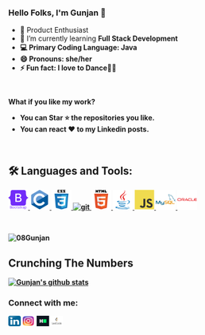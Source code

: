 ### Hello Folks, I'm Gunjan 👋

<!--
**08Gunjan/08Gunjan** is a ✨ _special_ ✨ repository because its `README.md` (this file) appears on your GitHub profile.

Here are some ideas to get you started:
-->
- 🔭 Product Enthusiast</strong>
- 🌱 I’m currently learning <strong>Full Stack Development<strong>
- 💻 Primary Coding Language:<b> Java </b>
- 😄 Pronouns: she/her
- ⚡ Fun fact: I love to Dance💃🏻
<br>

**What if you like my work?**

- You can Star ⭐ the repositories you like. 
- You can react ❤️ to my Linkedin posts.
<br>

## 🛠️ Languages and Tools:
<p align="left"> <a href="https://getbootstrap.com" target="_blank"> <img src="https://raw.githubusercontent.com/devicons/devicon/master/icons/bootstrap/bootstrap-plain-wordmark.svg" alt="bootstrap" width="40" height="40"/> </a> <a href="https://www.cprogramming.com/" target="_blank"> <img src="https://raw.githubusercontent.com/devicons/devicon/master/icons/c/c-original.svg" alt="c" width="40" height="40"/> </a> <a href="https://www.w3schools.com/css/" target="_blank"> <img src="https://raw.githubusercontent.com/devicons/devicon/master/icons/css3/css3-original-wordmark.svg" alt="css3" width="40" height="40"/> </a> <a href="https://git-scm.com/" target="_blank"> <img src="https://www.vectorlogo.zone/logos/git-scm/git-scm-icon.svg" alt="git" width="40" height="40"/> </a> <a href="https://www.w3.org/html/" target="_blank"> <img src="https://raw.githubusercontent.com/devicons/devicon/master/icons/html5/html5-original-wordmark.svg" alt="html5" width="40" height="40"/> </a> <a href="https://www.java.com" target="_blank"> <img src="https://raw.githubusercontent.com/devicons/devicon/master/icons/java/java-original.svg" alt="java" width="40" height="40"/> </a> <a href="https://developer.mozilla.org/en-US/docs/Web/JavaScript" target="_blank"> <img src="https://raw.githubusercontent.com/devicons/devicon/master/icons/javascript/javascript-original.svg" alt="javascript" width="40" height="40"/> </a> <a href="https://www.mysql.com/" target="_blank"> <img src="https://raw.githubusercontent.com/devicons/devicon/master/icons/mysql/mysql-original-wordmark.svg" alt="mysql" width="40" height="40"/> </a> <a href="https://www.oracle.com/" target="_blank"> <img src="https://raw.githubusercontent.com/devicons/devicon/master/icons/oracle/oracle-original.svg" alt="oracle" width="40" height="40"/> </a> </p>

<br>
<p align="left"> <img src="https://komarev.com/ghpvc/?username=08Gunjan&label=Profile%20views&color=0e75b6&style=flat" alt="08Gunjan" /> </p>

## Crunching The Numbers
[![Gunjan's github stats](https://github-readme-stats.vercel.app/api?username=08Gunjan&show_icons=true&theme=merko)](https://github.com/08Gunjan/github-readme-stats)
<br>

<h3 align="left">Connect with me:</h3>
<p align="left">
<a href="https://www.linkedin.com/in/gunjan-0803/" target="blank"><img align="center" src="https://github.com/08Gunjan/Hackerrank/blob/main/images/linkedin_icon.png" alt="Gunjan " height="21" width="25" /></a>
<a href="https://www.instagram.com/gunjan.bajaj.08/" target="blank"><img align="center" src="https://github.com/08Gunjan/Hackerrank/blob/main/images/insta_icon.png" alt="gunjan.bajaj.08" height="21" width="25" /></a>
<a href="https://www.hackerrank.com/gunjan1800_cse18" target="blank"><img align="center" src="https://github.com/08Gunjan/Hackerrank/blob/main/images/hackerrank_icon.png" alt="gunjan1800_cse18" height="21" width="25" /></a>
 <a href="https://leetcode.com/08gunjan/" target="blank"><img align="center" src="https://github.com/08Gunjan/Hackerrank/blob/main/images/leetcode_icon.png" alt="08gunjan" height="21" width="25" /></a> 
</p>








